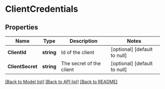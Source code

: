 # ClientCredentials

## Properties
Name | Type | Description | Notes
------------ | ------------- | ------------- | -------------
**ClientId** | **string** | Id of the client | [optional] [default to null]
**ClientSecret** | **string** | The secret of the client | [optional] [default to null]

[[Back to Model list]](../README.md#documentation-for-models) [[Back to API list]](../README.md#documentation-for-api-endpoints) [[Back to README]](../README.md)


